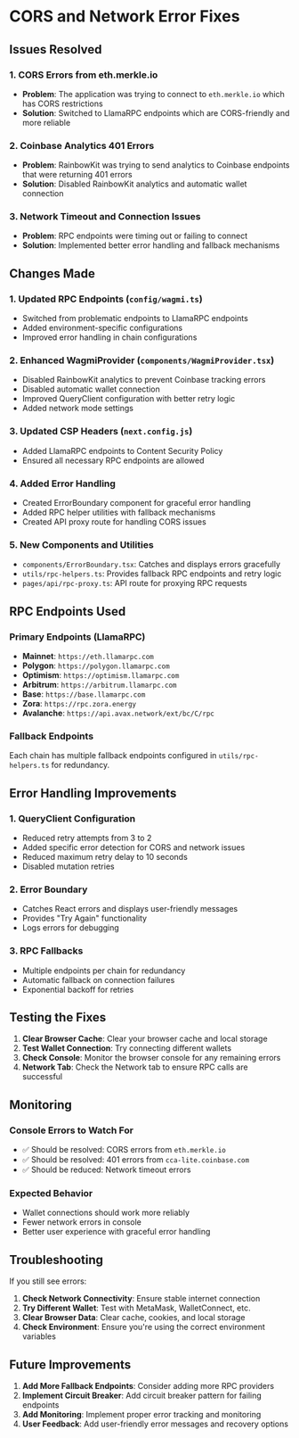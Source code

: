# CORS and Network Error Fixes

## Issues Resolved

### 1. CORS Errors from eth.merkle.io
- **Problem**: The application was trying to connect to `eth.merkle.io` which has CORS restrictions
- **Solution**: Switched to LlamaRPC endpoints which are CORS-friendly and more reliable

### 2. Coinbase Analytics 401 Errors
- **Problem**: RainbowKit was trying to send analytics to Coinbase endpoints that were returning 401 errors
- **Solution**: Disabled RainbowKit analytics and automatic wallet connection

### 3. Network Timeout and Connection Issues
- **Problem**: RPC endpoints were timing out or failing to connect
- **Solution**: Implemented better error handling and fallback mechanisms

## Changes Made

### 1. Updated RPC Endpoints (`config/wagmi.ts`)
- Switched from problematic endpoints to LlamaRPC endpoints
- Added environment-specific configurations
- Improved error handling in chain configurations

### 2. Enhanced WagmiProvider (`components/WagmiProvider.tsx`)
- Disabled RainbowKit analytics to prevent Coinbase tracking errors
- Disabled automatic wallet connection
- Improved QueryClient configuration with better retry logic
- Added network mode settings

### 3. Updated CSP Headers (`next.config.js`)
- Added LlamaRPC endpoints to Content Security Policy
- Ensured all necessary RPC endpoints are allowed

### 4. Added Error Handling
- Created ErrorBoundary component for graceful error handling
- Added RPC helper utilities with fallback mechanisms
- Created API proxy route for handling CORS issues

### 5. New Components and Utilities
- `components/ErrorBoundary.tsx`: Catches and displays errors gracefully
- `utils/rpc-helpers.ts`: Provides fallback RPC endpoints and retry logic
- `pages/api/rpc-proxy.ts`: API route for proxying RPC requests

## RPC Endpoints Used

### Primary Endpoints (LlamaRPC)
- **Mainnet**: `https://eth.llamarpc.com`
- **Polygon**: `https://polygon.llamarpc.com`
- **Optimism**: `https://optimism.llamarpc.com`
- **Arbitrum**: `https://arbitrum.llamarpc.com`
- **Base**: `https://base.llamarpc.com`
- **Zora**: `https://rpc.zora.energy`
- **Avalanche**: `https://api.avax.network/ext/bc/C/rpc`

### Fallback Endpoints
Each chain has multiple fallback endpoints configured in `utils/rpc-helpers.ts` for redundancy.

## Error Handling Improvements

### 1. QueryClient Configuration
- Reduced retry attempts from 3 to 2
- Added specific error detection for CORS and network issues
- Reduced maximum retry delay to 10 seconds
- Disabled mutation retries

### 2. Error Boundary
- Catches React errors and displays user-friendly messages
- Provides "Try Again" functionality
- Logs errors for debugging

### 3. RPC Fallbacks
- Multiple endpoints per chain for redundancy
- Automatic fallback on connection failures
- Exponential backoff for retries

## Testing the Fixes

1. **Clear Browser Cache**: Clear your browser cache and local storage
2. **Test Wallet Connection**: Try connecting different wallets
3. **Check Console**: Monitor the browser console for any remaining errors
4. **Network Tab**: Check the Network tab to ensure RPC calls are successful

## Monitoring

### Console Errors to Watch For
- ✅ Should be resolved: CORS errors from `eth.merkle.io`
- ✅ Should be resolved: 401 errors from `cca-lite.coinbase.com`
- ✅ Should be reduced: Network timeout errors

### Expected Behavior
- Wallet connections should work more reliably
- Fewer network errors in console
- Better user experience with graceful error handling

## Troubleshooting

If you still see errors:

1. **Check Network Connectivity**: Ensure stable internet connection
2. **Try Different Wallet**: Test with MetaMask, WalletConnect, etc.
3. **Clear Browser Data**: Clear cache, cookies, and local storage
4. **Check Environment**: Ensure you're using the correct environment variables

## Future Improvements

1. **Add More Fallback Endpoints**: Consider adding more RPC providers
2. **Implement Circuit Breaker**: Add circuit breaker pattern for failing endpoints
3. **Add Monitoring**: Implement proper error tracking and monitoring
4. **User Feedback**: Add user-friendly error messages and recovery options 
